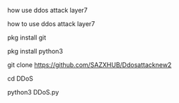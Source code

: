 how use ddos attack layer7

how to use ddos attack layer7

pkg install git

pkg install python3

git clone https://github.com/SAZXHUB/Ddosattacknew2

cd DDoS

python3 DDoS.py
